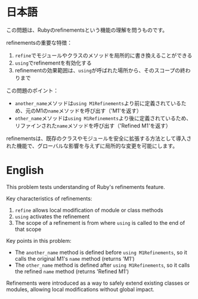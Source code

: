 # 日本語

この問題は、Rubyのrefinementsという機能の理解を問うものです。

refinementsの重要な特徴：
1. `refine`でモジュールやクラスのメソッドを局所的に書き換えることができる
2. `using`でrefinementを有効化する
3. refinementの効果範囲は、`using`が呼ばれた場所から、そのスコープの終わりまで

この問題のポイント：
- `another_name`メソッドは`using M1Refinements`より前に定義されているため、元のM1の`name`メソッドを呼び出す（'M1'を返す）
- `other_name`メソッドは`using M1Refinements`より後に定義されているため、リファインされた`name`メソッドを呼び出す（'Refined M1'を返す）

refinementsは、既存のクラスやモジュールを安全に拡張する方法として導入された機能で、グローバルな影響を与えずに局所的な変更を可能にします。

# English

This problem tests understanding of Ruby's refinements feature.

Key characteristics of refinements:
1. `refine` allows local modification of module or class methods
2. `using` activates the refinement
3. The scope of a refinement is from where `using` is called to the end of that scope

Key points in this problem:
- The `another_name` method is defined before `using M1Refinements`, so it calls the original M1's `name` method (returns 'M1')
- The `other_name` method is defined after `using M1Refinements`, so it calls the refined `name` method (returns 'Refined M1')

Refinements were introduced as a way to safely extend existing classes or modules, allowing local modifications without global impact.